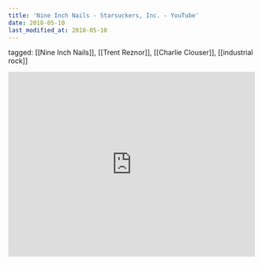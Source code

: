 ```yaml
---
title: 'Nine Inch Nails - Starsuckers, Inc. - YouTube'
date: 2018-05-10
last_modified_at: 2018-05-10
---
```

tagged: [[Nine Inch Nails]], [[Trent Reznor]], [[Charlie Clouser]], [[industrial rock]]
<iframe allow="accelerometer; autoplay; clipboard-write; encrypted-media; gyroscope; picture-in-picture" allowfullscreen="" frameborder="0" height="375" id="youtube_iframe" src="https://www.youtube.com/embed/omWQzYycyJk?feature=oembed&amp;enablejsapi=1&amp;origin=https://safe.txmblr.com&amp;wmode=opaque" width="500"></iframe>